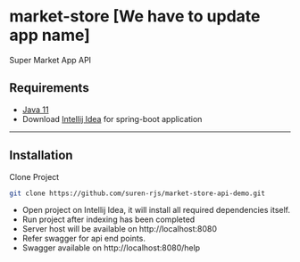 # market-store [We have to update app name]
Super Market App API

## Requirements
- [Java 11](https://www.oracle.com/in/java/technologies/javase/jdk11-archive-downloads.html) 
- Download [Intellij Idea](https://www.jetbrains.com/idea/) for spring-boot application
---
## Installation
Clone Project
```bash
git clone https://github.com/suren-rjs/market-store-api-demo.git
```

- Open project on Intellij Idea, it will install all required dependencies itself. 
- Run project after indexing has been completed
- Server host will be available on http://localhost:8080
- Refer swagger for api end points.
- Swagger available on http://localhost:8080/help
